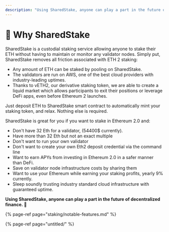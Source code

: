 ```yaml
---
description: "Using SharedStake, anyone can play a part in the future of decentralized finance. \U0001F680"
---
```


# 🤔 Why SharedStake

SharedStake is a custodial staking service allowing anyone to stake their ETH without having to maintain or monitor any validator nodes. Simply put, SharedStake removes all friction associated with ETH 2 staking:

* Any amount of ETH can be staked by pooling on SharedStake.
* The validators are run on AWS, one of the best cloud providers with industry-leading uptimes.
* Thanks to vETH2, our derivative staking token, we are able to create a liquid market which allows participants to exit their positions or leverage DeFi apps, even before Ethereum 2 launches.

Just deposit ETH to SharedStake smart contract to automatically mint your staking token, and relax. Nothing else is required.

SharedStake is great for you if you want to stake in Ethereum 2.0 and:

* Don't have 32 Eth for a validator, \(54400$ currently\).
* Have more than 32 Eth but not an exact multiple
* Don't want to run your own validator
* Don't want to create your own Eth2 deposit credential via the command line
* Want to earn APYs from investing in Ethereum 2.0 in a safer manner than DeFi.
* Save on validator node infrastructure costs by sharing them
* Want to use your Ethereum while earning your staking profits, yearly 9%  currently.
* Sleep soundly trusting industry standard cloud infrastructure with guaranteed uptime.

**Using SharedStake, anyone can play a part in the future of decentralized finance. 🚀**

{% page-ref page="staking/notable-features.md" %}

{% page-ref page="untitled/" %}

